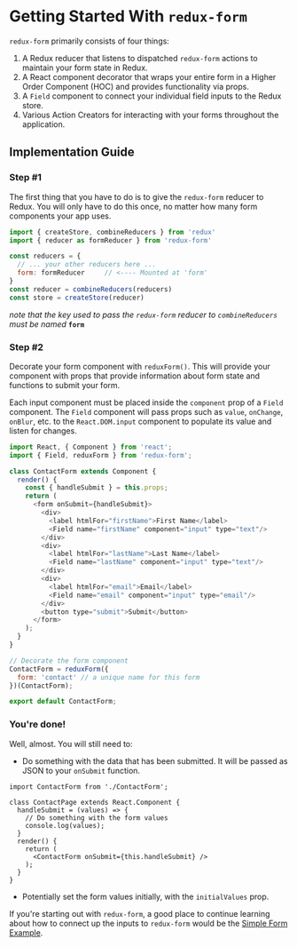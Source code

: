# Getting Started With `redux-form`

`redux-form` primarily consists of four things: 

1. A Redux reducer that listens to dispatched `redux-form` actions to maintain your form state in
Redux.
2. A React component decorator that wraps your entire form in a Higher Order Component (HOC) and 
provides functionality via props.
3. A `Field` component to connect your individual field inputs to the Redux store.
4. Various Action Creators for interacting with your forms throughout the application.

## Implementation Guide

### Step #1

The first thing that you have to do is to give the `redux-form` reducer to Redux. You will only
have to do this once, no matter how many form components your app uses.

```js
import { createStore, combineReducers } from 'redux'
import { reducer as formReducer } from 'redux-form'

const reducers = {
  // ... your other reducers here ...
  form: formReducer     // <---- Mounted at 'form'
}
const reducer = combineReducers(reducers)
const store = createStore(reducer)
```

*note that the key used to pass the `redux-form` reducer to `combineReducers` must be named* **`form`**

### Step #2

Decorate your form component with `reduxForm()`. This will provide your component with props that
provide information about form state and functions to submit your form.

Each input component must be placed inside the `component` prop of a `Field` component. The `Field`
component will pass props such as `value`, `onChange`, `onBlur`, etc. to the `React.DOM.input` 
component to populate its value and listen for changes.
  
```js
import React, { Component } from 'react';
import { Field, reduxForm } from 'redux-form';

class ContactForm extends Component {
  render() {
    const { handleSubmit } = this.props;
    return (
      <form onSubmit={handleSubmit}>
        <div>
          <label htmlFor="firstName">First Name</label>
          <Field name="firstName" component="input" type="text"/>
        </div>
        <div>
          <label htmlFor="lastName">Last Name</label>
          <Field name="lastName" component="input" type="text"/>
        </div>
        <div>
          <label htmlFor="email">Email</label>
          <Field name="email" component="input" type="email"/>
        </div>
        <button type="submit">Submit</button>
      </form>
    );
  }
}

// Decorate the form component
ContactForm = reduxForm({
  form: 'contact' // a unique name for this form
})(ContactForm);

export default ContactForm;
```

### You're done!

Well, almost. You will still need to:
 
* Do something with the data that has been submitted. It will be passed as JSON to your `onSubmit`
function.

```
import ContactForm from './ContactForm';

class ContactPage extends React.Component {
  handleSubmit = (values) => {
    // Do something with the form values
    console.log(values);
  }
  render() {
    return (
      <ContactForm onSubmit={this.handleSubmit} />
    );
  }
}

```
* Potentially set the form values initially, with the `initialValues` prop.

If you're starting out with `redux-form`, a good place to continue learning about how to connect
up the inputs to `redux-form` would be the
[Simple Form Example](https://redux-form.com/6.5.0/examples/simple).
